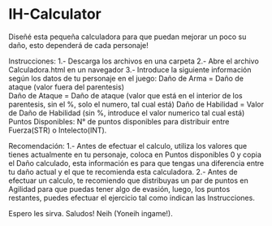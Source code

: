 # IH-Calculator

Diseñé esta pequeña calculadora para que puedan mejorar un poco su daño, esto dependerá de cada personaje!

Instrucciones:
1.- Descarga los archivos en una carpeta
2.- Abre el archivo Calculadora.html en un navegador <preferentemente Chrome>
3.- Introduce la siguiente información según los datos de tu personaje en el juego:
      Daño de Arma = Daño de ataque (valor fuera del parentesis)      
      Daño de Ataque = Daño de ataque (valor que está en el interior de los parentesis, sin el %, solo el numero, tal cual está)
      Daño de Habilidad = Valor de Daño de Habilidad (sin %, introduce el valor numerico tal cual está)
      Puntos Disponibles: N° de puntos disponibles para distribuir entre Fuerza(STR) o Intelecto(INT).
      
Recomendación:
1.- Antes de efectuar el calculo, utiliza los valores que tienes actualmente en tu personaje, coloca en Puntos disponibles 0 y copia el Daño calculado, esta información es para que tengas una diferencia entre tu daño actual y el que te recomienda esta calculadora.
2.- Antes de efectuar un calculo, te recomiendo que distribuyas un par de puntos en Agilidad para que puedas tener algo de evasión, luego, los puntos restantes, puedes efectuar el ejercicio tal como indican las Instrucciones.

Espero les sirva.
Saludos!
Neih (Yoneih ingame!).
